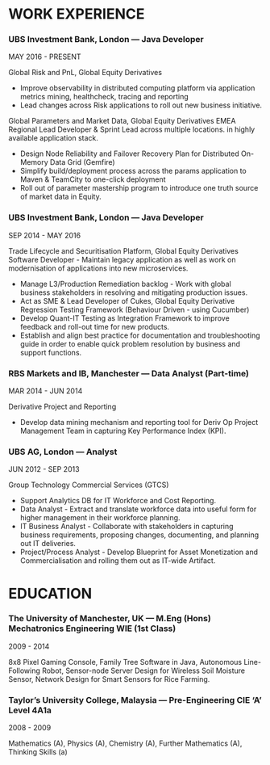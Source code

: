 # WORK EXPERIENCE
### UBS Investment Bank, London — Java Developer

MAY 2016 - PRESENT

Global Risk and PnL, Global Equity Derivatives 
* Improve observability  in distributed computing platform via application metrics mining, healthcheck, tracing and reporting
* Lead changes across Risk applications to roll out new business initiative.

Global Parameters and Market Data, Global Equity Derivatives
EMEA Regional Lead Developer & Sprint Lead across multiple locations. in highly available application stack.
* Design Node Reliability and Failover Recovery Plan for Distributed On-Memory Data Grid (Gemfire)
* Simplify build/deployment process across the params application to Maven & TeamCity to one-click deployment
* Roll out of parameter mastership program to introduce one truth source of market data in Equity.

### UBS Investment Bank, London — Java Developer

SEP 2014 - MAY 2016

Trade Lifecycle and Securitisation Platform, Global Equity Derivatives	
Software Developer - Maintain legacy application as well as work on modernisation of applications into new microservices. 
* Manage L3/Production Remediation backlog - Work with global business stakeholders in resolving and mitigating production issues.
* Act as SME & Lead Developer of Cukes, Global Equity Derivative Regression Testing Framework (Behaviour Driven - using Cucumber)
* Develop Quant-IT Testing as Integration Framework to improve feedback and roll-out time for new products.
* Establish and align best practice for documentation and troubleshooting guide in order to enable quick problem resolution by business and support functions.

### RBS Markets and IB, Manchester — Data Analyst (Part-time)

MAR  2014 - JUN  2014

Derivative Project and Reporting	
* Develop data mining mechanism and  reporting tool for Deriv Op Project Management Team in capturing Key Performance Index (KPI).

### UBS AG, London — Analyst

JUN  2012 - SEP  2013

Group Technology Commercial Services (GTCS)	
* Support Analytics DB for IT  Workforce and Cost Reporting.
* Data Analyst - Extract and  translate workforce data into useful form for higher management in their workforce planning.
* IT Business Analyst - Collaborate with stakeholders in capturing business requirements, proposing changes, documenting, and planning out IT deliveries.
* Project/Process Analyst - Develop Blueprint for Asset Monetization and Commercialisation and rolling them out as IT-wide Artifact.

# EDUCATION
### The University of Manchester, UK — M.Eng (Hons) Mechatronics Engineering WIE (1st Class)

2009 - 2014

8x8 Pixel Gaming Console, Family Tree Software in Java, Autonomous Line-Following Robot, Sensor-node Server Design for Wireless Soil Moisture Sensor, Network Design for Smart Sensors for Rice Farming.

### Taylor’s University College, Malaysia — Pre-Engineering CIE ‘A’ Level 4A1a 

2008 - 2009

Mathematics (A), Physics (A), Chemistry (A), Further Mathematics (A), Thinking Skills (a)

